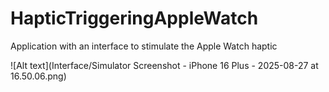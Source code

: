 # HapticTriggeringAppleWatch
Application with an interface to stimulate the Apple Watch haptic  

![Alt text](Interface/Simulator Screenshot - iPhone 16 Plus - 2025-08-27 at 16.50.06.png)
